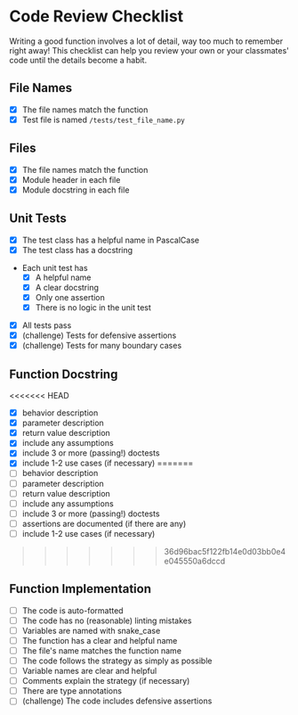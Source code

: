 # Code Review Checklist

Writing a good function involves a lot of detail, way too much to remember right
away! This checklist can help you review your own or your classmates' code until
the details become a habit.

## File Names

- [x] The file names match the function
- [x] Test file is named `/tests/test_file_name.py`

## Files

- [x] The file names match the function
- [x] Module header in each file
- [x] Module docstring in each file

## Unit Tests

- [x] The test class has a helpful name in PascalCase
- [x] The test class has a docstring
- Each unit test has
  - [x] A helpful name
  - [x] A clear docstring
  - [x] Only one assertion
  - [x] There is no logic in the unit test
- [x] All tests pass
- [x] (challenge) Tests for defensive assertions
- [x] (challenge) Tests for many boundary cases

## Function Docstring

<<<<<<< HEAD
- [x] behavior description
- [x] parameter description
- [x] return value description
- [x] include any assumptions
- [x] include 3 or more (passing!) doctests
- [x] include 1-2 use cases (if necessary)
=======
- [ ] behavior description
- [ ] parameter description
- [ ] return value description
- [ ] include any assumptions
- [ ] include 3 or more (passing!) doctests
- [ ] assertions are documented (if there are any)
- [ ] include 1-2 use cases (if necessary)
>>>>>>> 36d96bac5f122fb14e0d03bb0e4e045550a6dccd

## Function Implementation

- [ ] The code is auto-formatted
- [ ] The code has no (reasonable) linting mistakes
- [ ] Variables are named with snake_case
- [ ] The function has a clear and helpful name
- [ ] The file's name matches the function name
- [ ] The code follows the strategy as simply as possible
- [ ] Variable names are clear and helpful
- [ ] Comments explain the strategy (if necessary)
- [ ] There are type annotations
- [ ] (challenge) The code includes defensive assertions
